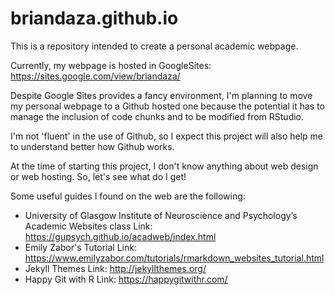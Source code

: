 # briandaza.github.io

This is a repository intended to create a personal academic webpage. 

Currently, my webpage is hosted in GoogleSites: https://sites.google.com/view/briandaza/

Despite Google Sites provides a fancy environment, I'm planning to move my personal webpage to a Github hosted one because 
the potential it has to manage the inclusion of code chunks and to be modified from RStudio.

I'm not 'fluent' in the use of Github, so I expect this project will also help me to understand better how Github works.

At the time of starting this project, I don't know anything about web design or web hosting. So, let's see what do I get!

Some useful guides I found on the web are the following:

-  University of Glasgow Institute of Neuroscience and Psychology’s Academic Websites class 
Link: https://gupsych.github.io/acadweb/index.html
- Emily Zabor's Tutorial
Link: https://www.emilyzabor.com/tutorials/rmarkdown_websites_tutorial.html
- Jekyll Themes
Link: http://jekyllthemes.org/
- Happy Git with R
Link: https://happygitwithr.com/
